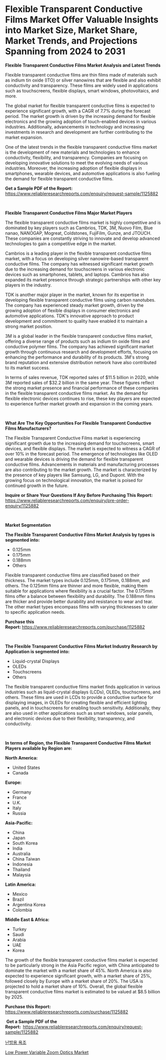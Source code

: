 <p><h1>Flexible Transparent Conductive Films Market Offer Valuable Insights into Market Size, Market Share, Market Trends, and Projections Spanning from 2024 to 2031</h1></p><p><strong>Flexible Transparent Conductive Films Market Analysis and Latest Trends</strong></p>
<p><p>Flexible transparent conductive films are thin films made of materials such as indium tin oxide (ITO) or silver nanowires that are flexible and also exhibit conductivity and transparency. These films are widely used in applications such as touchscreens, flexible displays, smart windows, photovoltaics, and more.</p><p>The global market for flexible transparent conductive films is expected to experience significant growth, with a CAGR of 7.7% during the forecast period. The market growth is driven by the increasing demand for flexible electronics and the growing adoption of touch-enabled devices in various industries. Additionally, advancements in technology and increasing investments in research and development are further contributing to the market expansion.</p><p>One of the latest trends in the flexible transparent conductive films market is the development of new materials and technologies to enhance conductivity, flexibility, and transparency. Companies are focusing on developing innovative solutions to meet the evolving needs of various industries. Moreover, the increasing adoption of flexible displays in smartphones, wearable devices, and automotive applications is also fueling the demand for flexible transparent conductive films.</p></p>
<p><strong>Get a Sample PDF of the Report:&nbsp;</strong> <a href="https://www.reliableresearchreports.com/enquiry/request-sample/1125882">https://www.reliableresearchreports.com/enquiry/request-sample/1125882</a></p>
<p>&nbsp;</p>
<p><strong>Flexible Transparent Conductive Films Major Market Players</strong></p>
<p><p>The flexible transparent conductive films market is highly competitive and is dominated by key players such as Cambrios, TDK, 3M, Nuovo Film, Blue nanao, NANOGAP, Mogreat, Coldstones, FujiFilm, Gunze, and JTOUCH. These companies are constantly striving to innovate and develop advanced technologies to gain a competitive edge in the market.</p><p>Cambrios is a leading player in the flexible transparent conductive films market, with a focus on developing silver nanowire-based transparent conductive films. The company has witnessed significant market growth due to the increasing demand for touchscreens in various electronic devices such as smartphones, tablets, and laptops. Cambrios has also expanded its market presence through strategic partnerships with other key players in the industry.</p><p>TDK is another major player in the market, known for its expertise in developing flexible transparent conductive films using carbon nanotubes. The company has experienced steady market growth, driven by the growing adoption of flexible displays in consumer electronics and automotive applications. TDK's innovative approach to product development and commitment to quality have enabled it to maintain a strong market position.</p><p>3M is a global leader in the flexible transparent conductive films market, offering a diverse range of products such as indium tin oxide films and conductive polymer films. The company has achieved significant market growth through continuous research and development efforts, focusing on enhancing the performance and durability of its products. 3M's strong brand reputation and extensive distribution network have also contributed to its market success.</p><p>In terms of sales revenue, TDK reported sales of $11.5 billion in 2020, while 3M reported sales of $32.2 billion in the same year. These figures reflect the strong market presence and financial performance of these companies in the flexible transparent conductive films market. As the demand for flexible electronic devices continues to rise, these key players are expected to experience further market growth and expansion in the coming years.</p></p>
<p>&nbsp;</p>
<p><strong>What Are The Key Opportunities For Flexible Transparent Conductive Films Manufacturers?</strong></p>
<p><p>The Flexible Transparent Conductive Films market is experiencing significant growth due to the increasing demand for touchscreens, smart devices, and flexible displays. The market is expected to witness a CAGR of over 10% in the forecast period. The emergence of technologies like OLED and wearable devices is driving the demand for flexible transparent conductive films. Advancements in materials and manufacturing processes are also contributing to the market growth. The market is characterized by the presence of key players like Samsung, LG, and Dupont. With the growing focus on technological innovation, the market is poised for continued growth in the future.</p></p>
<p><strong>Inquire or Share Your Questions If Any Before Purchasing This Report:</strong> <a href="https://www.reliableresearchreports.com/enquiry/pre-order-enquiry/1125882">https://www.reliableresearchreports.com/enquiry/pre-order-enquiry/1125882</a></p>
<p>&nbsp;</p>
<p><strong>Market Segmentation</strong></p>
<p><strong>The Flexible Transparent Conductive Films Market Analysis by types is segmented into:</strong></p>
<p><ul><li>0.125mm</li><li>0.175mm</li><li>0.188mm</li><li>Others</li></ul></p>
<p><p>Flexible transparent conductive films are classified based on their thickness. The market types include 0.125mm, 0.175mm, 0.188mm, and others. The 0.125mm films are thinner and more flexible, making them suitable for applications where flexibility is a crucial factor. The 0.175mm films offer a balance between flexibility and durability. The 0.188mm films are thicker and provide better durability and resistance to wear and tear. The other market types encompass films with varying thicknesses to cater to specific application needs.</p></p>
<p><strong>Purchase this Report:&nbsp;</strong><a href="https://www.reliableresearchreports.com/purchase/1125882">https://www.reliableresearchreports.com/purchase/1125882</a></p>
<p>&nbsp;</p>
<p><strong>The Flexible Transparent Conductive Films Market Industry Research by Application is segmented into:</strong></p>
<p><ul><li>Liquid-crystal Displays</li><li>OLEDs</li><li>Touchscreens</li><li>Others</li></ul></p>
<p><p>The flexible transparent conductive films market finds application in various industries such as liquid-crystal displays (LCDs), OLEDs, touchscreens, and others. These films are used in LCDs to provide a conductive surface for displaying images, in OLEDs for creating flexible and efficient lighting panels, and in touchscreens for enabling touch sensitivity. Additionally, they are also used in other applications such as smart windows, solar panels, and electronic devices due to their flexibility, transparency, and conductivity.</p></p>
<p>&nbsp;</p>
<p><strong>In terms of Region, the Flexible Transparent Conductive Films Market Players available by Region are:</strong></p>
<p>
    <p> <strong> North America: </strong>
        <ul>
            <li>United States</li>
            <li>Canada</li>
        </ul>
        </p> 
    <p> <strong> Europe: </strong>
        <ul>
            <li>Germany</li>
            <li>France</li>
            <li>U.K.</li>
            <li>Italy</li>
            <li>Russia</li>
        </ul>
        </p> 
    <p> <strong> Asia-Pacific: </strong>
        <ul>
            <li>China</li>
            <li>Japan</li>
            <li>South Korea</li>
            <li>India</li>
            <li>Australia</li>
            <li>China Taiwan</li>
            <li>Indonesia</li>
            <li>Thailand</li>
            <li>Malaysia</li>
        </ul>
        </p> 
    <p> <strong> Latin America: </strong>
        <ul>
            <li>Mexico</li>
            <li>Brazil</li>
            <li>Argentina Korea</li>
            <li>Colombia</li>
        </ul>
        </p> 
    <p> <strong> Middle East & Africa: </strong>
        <ul>
            <li>Turkey</li>
            <li>Saudi</li>
            <li>Arabia</li>
            <li>UAE</li>
            <li>Korea</li>
        </ul>
    </p>
    </p>
<p><p>The growth of the flexible transparent conductive films market is expected to be particularly strong in the Asia Pacific region, with China anticipated to dominate the market with a market share of 45%. North America is also expected to experience significant growth, with a market share of 25%, followed closely by Europe with a market share of 20%. The USA is projected to hold a market share of 10%. Overall, the global flexible transparent conductive films market is estimated to be valued at $8.5 billion by 2025.</p></p>
<p><strong>Purchase this Report: </strong><a href="https://www.reliableresearchreports.com/purchase/1125882">https://www.reliableresearchreports.com/purchase/1125882</a></p>
<p>&nbsp;<strong>Get a Sample PDF of the Report:&nbsp;&nbsp;</strong><a href="https://www.reliableresearchreports.com/enquiry/request-sample/1125882">https://www.reliableresearchreports.com/enquiry/request-sample/1125882</a></p>
<p><strong></strong></p>
<p><p><a href="https://github.com/lzuwsfreyoq70/Market-Research-Report-List-1/blob/main/405331511715.md">난방용 욕조</a></p><p><a href="https://github.com/santosh758595/Market-Research-Report-List-3/blob/main/low-power-variable-zoom-optics-market.md">Low Power Variable Zoom Optics Market</a></p></p>